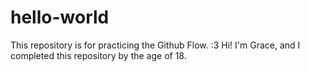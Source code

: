 # hello-world
This repository is for practicing the Github Flow. :3
Hi! I'm Grace, and I completed this repository by the age of 18.
